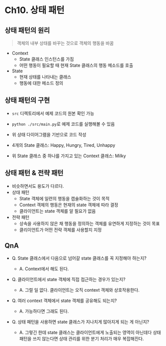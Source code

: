 # Ch10. 상태 패턴
## 상태 패턴의 원리
> 객체의 내부 상태를 바꾸는 것으로 객체의 행동을 바꿈

- Context
  - State 클래스 인스턴스를 가짐
  - 어떤 행동이 필요할 때 현재 State 클래스의 행동 메소드를 호출
- State
  - 현재 상태를 나타내는 클래스
  - 행동에 대한 메소드 정의

## 상태 패턴의 구현
- `src` 디렉토리에서 예제 코드의 원본 확인 가능
- `python ./src/main.py`로 예제 코드를 실행해볼 수 있음

- 위 상태 다이어그램을 기반으로 코드 작성
- 4개의 State 클래스: Happy, Hungry, Tired, Unhappy
- 위 State 클래스 중 하나를 가지고 있는 Context 클래스: Milky

## 상태 패턴 & 전략 패턴
- 비슷하면서도 용도가 다르다.
- 상태 패턴
  - State 객체에 일련의 행동을 캡슐화하는 것이 목적
  - Context 객체의 행동은 현재의 state 객체에 따라 결정
  - 클라이언트는 state 객체를 알 필요가 없음
- 전략 패턴
  - 상속을 사용하지 않은 채 행동을 정의하는 객체를 유연하게 지정하는 것이 목표
  - 클리이언트가 어떤 전략 객체를 사용할지 지정


## QnA
- Q. State 클래스에서 다음으로 넘어갈 state 클래스를 꼭 지정해야 하는지?
  - A. Context에서 해도 된다. 

- Q. 클라이언트에서 state 객체에 직접 접근하는 경우가 있는지?
  - A. 그럴 일 없다. 클라이언트는 오직 context 객체와 상호작용한다.

- Q. 여러 context 객체에서 state 객체를 공유해도 되는지?
  - A. 가능하다면 그래도 된다.

- Q. 상태 패턴을 사용하면 state 클래스가 지나치게 많아지게 되는 게 아닌지?
  - A. 그렇긴 한데 state 클래스는 클라이언트에게 노출되는 영역이 아닌데다 상태 패턴을 쓰지 않는다면 상태 관리를 위한 분기 처리가 매우 복잡해진다.
